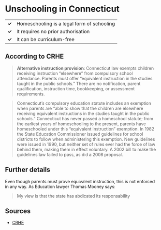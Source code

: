# Unschooling in Connecticut
| | |
|-|-|
| __✓__ | Homeschooling is a legal form of schooling |
| __✓__ | It requires no prior authorisation |
| __✓__ | It can be curriculum-free |

## According to CRHE

> **Alternative instruction provision**: Connecticut law exempts children receiving instruction “elsewhere” from compulsory school attendance. Parents must offer “equivalent instruction in the studies taught in the public schools.” There are no notification, parent qualification, instruction time, bookkeeping, or assessment requirements.

> Connecticut’s compulsory education statute includes an exemption when parents are “able to show that the children are elsewhere receiving equivalent instructions in the studies taught in the public schools.” Connecticut has never passed a homeschool statute; from the earliest years of homeschooling to the present, parents have homeschooled under this “equivalent instruction” exemption. In 1982 the State Education Commissioner issued guidelines for school districts to follow when administering this exemption. New guidelines were issued in 1990, but neither set of rules ever had the force of law behind them, making them in effect voluntary. A 2002 bill to make the guidelines law failed to pass, as did a 2008 proposal.
## Further details

Even though parents must prove equivalent instruction, this is not enforced in any way.
As Education lawyer Thomas Mooney says:
> My view is that the state has abdicated its responsability

## Sources

* [CRHE](https://responsiblehomeschooling.org/state-by-state/connecticut/)
